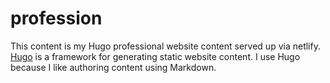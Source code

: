 # profession
This content is my Hugo professional website content served up via netlify. [Hugo](https://gohugo.io/) is a framework for generating static website content. I use Hugo because I like authoring content using Markdown.
